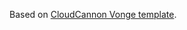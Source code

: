 Based on [CloudCannon Vonge template](https://github.com/CloudCannon/vonge-jekyll-bookshop-template).
